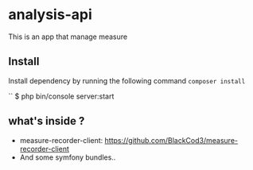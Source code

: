 analysis-api
============

This is an app that manage measure 

## Install ##

Install dependency by running the following command `composer install`

``	$  php bin/console server:start 

## what's inside ? ##

* measure-recorder-client: https://github.com/BlackCod3/measure-recorder-client
* And some symfony bundles..